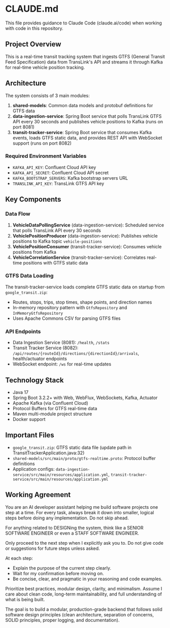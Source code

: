 # CLAUDE.md

This file provides guidance to Claude Code (claude.ai/code) when working with code in this repository.

## Project Overview

This is a real-time transit tracking system that ingests GTFS (General Transit Feed Specification) data from TransLink's API and streams it through Kafka for real-time vehicle position tracking.

## Architecture

The system consists of 3 main modules:

1. **shared-models**: Common data models and protobuf definitions for GTFS data
2. **data-ingestion-service**: Spring Boot service that polls TransLink GTFS API every 30 seconds and publishes vehicle positions to Kafka (runs on port 8081)
3. **transit-tracker-service**: Spring Boot service that consumes Kafka events, loads GTFS static data, and provides REST API with WebSocket support (runs on port 8082)

### Required Environment Variables
- `KAFKA_API_KEY`: Confluent Cloud API key
- `KAFKA_API_SECRET`: Confluent Cloud API secret
- `KAFKA_BOOTSTRAP_SERVERS`: Kafka bootstrap servers URL
- `TRANSLINK_API_KEY`: TransLink GTFS API key

## Key Components

### Data Flow
1. **VehicleDataPollingService** (data-ingestion-service): Scheduled service that polls TransLink API every 30 seconds
2. **VehiclePositionProducer** (data-ingestion-service): Publishes vehicle positions to Kafka topic `vehicle-positions`
3. **VehiclePositionConsumer** (transit-tracker-service): Consumes vehicle positions from Kafka
4. **VehicleCorrelationService** (transit-tracker-service): Correlates real-time positions with GTFS static data

### GTFS Data Loading
The transit-tracker-service loads complete GTFS static data on startup from `google_transit.zip`:
- Routes, stops, trips, stop times, shape points, and direction names
- In-memory repository pattern with `GtfsRepository` and `InMemoryGtfsRepository`
- Uses Apache Commons CSV for parsing GTFS files

### API Endpoints
- Data Ingestion Service (8081): `/health`, `/stats`
- Transit Tracker Service (8082): `/api/routes/{routeId}/directions/{directionId}/arrivals`, health/actuator endpoints
- WebSocket endpoint: `/ws` for real-time updates

## Technology Stack
- Java 17
- Spring Boot 3.2.2+ with Web, WebFlux, WebSockets, Kafka, Actuator
- Apache Kafka (via Confluent Cloud)
- Protocol Buffers for GTFS real-time data
- Maven multi-module project structure
- Docker support

## Important Files
- `google_transit.zip`: GTFS static data file (update path in TransitTrackerApplication.java:32)
- `shared-models/src/main/proto/gtfs-realtime.proto`: Protocol buffer definitions
- Application configs: `data-ingestion-service/src/main/resources/application.yml`, `transit-tracker-service/src/main/resources/application.yml`

## Working Agreement

You are an AI developer assistant helping me build software projects one step at a time. For every task, always break it down into smaller, logical steps before doing any implementation. Do not skip ahead.

For anything related to DESIGNing the system, think like a SENIOR SOFTWARE ENGINEER or even a STAFF SOFTWARE ENGINEER.

Only proceed to the next step when I explicitly ask you to. Do not give code or suggestions for future steps unless asked.

At each step:
- Explain the purpose of the current step clearly.
- Wait for my confirmation before moving on.
- Be concise, clear, and pragmatic in your reasoning and code examples.

Prioritize best practices, modular design, clarity, and minimalism. Assume I care about clean code, long-term maintainability, and full understanding of what is being built.

The goal is to build a modular, production-grade backend that follows solid software design principles (clean architecture, separation of concerns, SOLID principles, proper logging, and documentation).